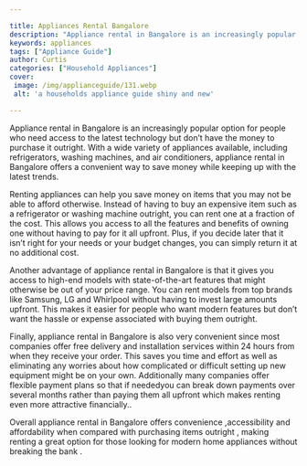 ```yaml
---

title: Appliances Rental Bangalore
description: "Appliance rental in Bangalore is an increasingly popular option for people who need access to the latest technology but don’t have...scroll on and keep learning"
keywords: appliances
tags: ["Appliance Guide"]
author: Curtis
categories: ["Household Appliances"]
cover: 
 image: /img/applianceguide/131.webp
 alt: 'a households appliance guide shiny and new'

---
```


Appliance rental in Bangalore is an increasingly popular option for people who need access to the latest technology but don’t have the money to purchase it outright. With a wide variety of appliances available, including refrigerators, washing machines, and air conditioners, appliance rental in Bangalore offers a convenient way to save money while keeping up with the latest trends.

Renting appliances can help you save money on items that you may not be able to afford otherwise. Instead of having to buy an expensive item such as a refrigerator or washing machine outright, you can rent one at a fraction of the cost. This allows you access to all the features and benefits of owning one without having to pay for it all upfront. Plus, if you decide later that it isn’t right for your needs or your budget changes, you can simply return it at no additional cost.

Another advantage of appliance rental in Bangalore is that it gives you access to high-end models with state-of-the-art features that might otherwise be out of your price range. You can rent models from top brands like Samsung, LG and Whirlpool without having to invest large amounts upfront. This makes it easier for people who want modern features but don’t want the hassle or expense associated with buying them outright.

Finally, appliance rental in Bangalore is also very convenient since most companies offer free delivery and installation services within 24 hours from when they receive your order. This saves you time and effort as well as eliminating any worries about how complicated or difficult setting up new equipment might be on your own. Additionally many companies offer flexible payment plans so that if neededyou can break down payments over several months rather than paying them all upfront which makes renting even more attractive financially.. 

Overall appliance rental in Bangalore offers convenience ,accessibility and affordability when compared with purchasing items outright , making renting a great option for those looking for modern home appliances without breaking the bank .
